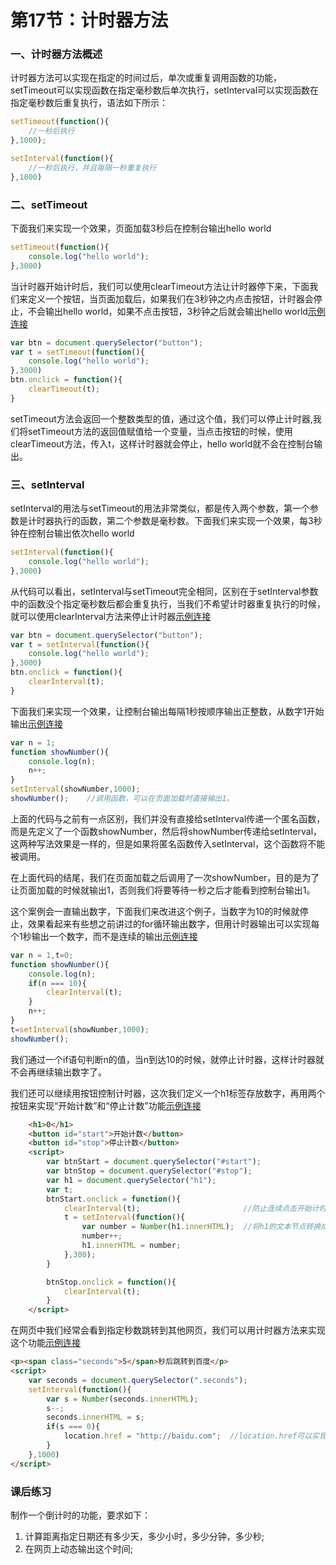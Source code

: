 # 第17节：计时器方法

### 一、计时器方法概述
计时器方法可以实现在指定的时间过后，单次或重复调用函数的功能，setTimeout可以实现函数在指定毫秒数后单次执行，setInterval可以实现函数在指定毫秒数后重复执行，语法如下所示：
``` js
setTimeout(function(){
    //一秒后执行
},1000);

setInterval(function(){
    //一秒后执行，并且每隔一秒重复执行
},1000)
```

### 二、setTimeout
下面我们来实现一个效果，页面加载3秒后在控制台输出hello world
``` js
setTimeout(function(){
    console.log("hello world");
},3000)
```

当计时器开始计时后，我们可以使用clearTimeout方法让计时器停下来，下面我们来定义一个按钮，当页面加载后，如果我们在3秒钟之内点击按钮，计时器会停止，不会输出hello world，如果不点击按钮，3秒钟之后就会输出hello world[示例连接](https://github.com/xiaozhoulee/xiaozhou-examples/blob/master/02-JavaScript%E5%85%A5%E9%97%A8/%E7%AC%AC13%E8%8A%82%EF%BC%9A%E8%AE%A1%E6%97%B6%E5%99%A8%E6%96%B9%E6%B3%95/demo01.html)

``` js
var btn = document.querySelector("button");
var t = setTimeout(function(){
    console.log("hello world");
},3000)
btn.onclick = function(){
    clearTimeout(t);
}
```

setTimeout方法会返回一个整数类型的值，通过这个值，我们可以停止计时器,我们将setTimeout方法的返回值赋值给一个变量，当点击按钮的时候，使用clearTimeout方法，传入t，这样计时器就会停止，hello world就不会在控制台输出。

### 三、setInterval
setInterval的用法与setTimeout的用法非常类似，都是传入两个参数，第一个参数是计时器执行的函数，第二个参数是毫秒数。下面我们来实现一个效果，每3秒钟在控制台输出依次hello world

``` js
setInterval(function(){
    console.log("hello world");
},3000)
```
从代码可以看出，setInterval与setTimeout完全相同，区别在于setInterval参数中的函数没个指定毫秒数后都会重复执行，当我们不希望计时器重复执行的时候，就可以使用clearInterval方法来停止计时器[示例连接](https://github.com/xiaozhoulee/xiaozhou-examples/blob/master/02-JavaScript%E5%85%A5%E9%97%A8/%E7%AC%AC13%E8%8A%82%EF%BC%9A%E8%AE%A1%E6%97%B6%E5%99%A8%E6%96%B9%E6%B3%95/demo02.html)

``` js
var btn = document.querySelector("button");
var t = setInterval(function(){
    console.log("hello world");
},3000)
btn.onclick = function(){
    clearInterval(t);
}
```
下面我们来实现一个效果，让控制台输出每隔1秒按顺序输出正整数，从数字1开始输出[示例连接](https://github.com/xiaozhoulee/xiaozhou-examples/blob/master/02-JavaScript%E5%85%A5%E9%97%A8/%E7%AC%AC13%E8%8A%82%EF%BC%9A%E8%AE%A1%E6%97%B6%E5%99%A8%E6%96%B9%E6%B3%95/demo03.html)
``` js
var n = 1;
function showNumber(){
    console.log(n);
    n++;
}
setInterval(showNumber,1000);
showNumber();    //调用函数，可以在页面加载时直接输出1。
```
上面的代码与之前有一点区别，我们并没有直接给setInterval传递一个匿名函数，而是先定义了一个函数showNumber，然后将showNumber传递给setInterval，这两种写法效果是一样的，但是如果将匿名函数传入setInterval，这个函数将不能被调用。

在上面代码的结尾，我们在页面加载之后调用了一次showNumber，目的是为了让页面加载的时候就输出1，否则我们将要等待一秒之后才能看到控制台输出1。

这个案例会一直输出数字，下面我们来改进这个例子，当数字为10的时候就停止，效果看起来有些想之前讲过的for循环输出数字，但用计时器输出可以实现每个1秒输出一个数字，而不是连续的输出[示例连接](https://github.com/xiaozhoulee/xiaozhou-examples/blob/master/02-JavaScript%E5%85%A5%E9%97%A8/%E7%AC%AC13%E8%8A%82%EF%BC%9A%E8%AE%A1%E6%97%B6%E5%99%A8%E6%96%B9%E6%B3%95/demo04.html)

``` js
var n = 1,t=0;
function showNumber(){
    console.log(n);
    if(n === 10){
        clearInterval(t);
    }
    n++;
}
t=setInterval(showNumber,1000);
showNumber(); 
```
我们通过一个if语句判断n的值，当n到达10的时候，就停止计时器，这样计时器就不会再继续输出数字了。

我们还可以继续用按钮控制计时器，这次我们定义一个h1标签存放数字，再用两个按钮来实现“开始计数”和“停止计数”功能[示例连接](https://github.com/xiaozhoulee/xiaozhou-examples/blob/master/02-JavaScript%E5%85%A5%E9%97%A8/%E7%AC%AC13%E8%8A%82%EF%BC%9A%E8%AE%A1%E6%97%B6%E5%99%A8%E6%96%B9%E6%B3%95/demo05.html)

``` html
    <h1>0</h1>
    <button id="start">开始计数</button>
    <button id="stop">停止计数</button>
    <script>
        var btnStart = document.querySelector("#start");
        var btnStop = document.querySelector("#stop");
        var h1 = document.querySelector("h1");
        var t;
        btnStart.onclick = function(){
            clearInterval(t);                       //防止连续点击开始计时，导致创建多个计时器
            t = setInterval(function(){
                var number = Number(h1.innerHTML);  //将h1的文本节点转换成数字
                number++;
                h1.innerHTML = number;
            },300); 
        }

        btnStop.onclick = function(){
            clearInterval(t);
        }
    </script>
```


在网页中我们经常会看到指定秒数跳转到其他网页，我们可以用计时器方法来实现这个功能[示例连接](https://github.com/xiaozhoulee/xiaozhou-examples/blob/master/02-JavaScript%E5%85%A5%E9%97%A8/%E7%AC%AC13%E8%8A%82%EF%BC%9A%E8%AE%A1%E6%97%B6%E5%99%A8%E6%96%B9%E6%B3%95/demo06.html)

``` html
<p><span class="seconds">5</span>秒后跳转到百度</p>
<script>
    var seconds = document.querySelector(".seconds");
    setInterval(function(){
        var s = Number(seconds.innerHTML);
        s--;
        seconds.innerHTML = s;
        if(s === 0){
            location.href = "http://baidu.com";  //location.href可以实现页面跳转
        }
    },1000)
</script>
```


### 课后练习

制作一个倒计时的功能，要求如下：

1. 计算距离指定日期还有多少天，多少小时，多少分钟，多少秒;
2. 在网页上动态输出这个时间;